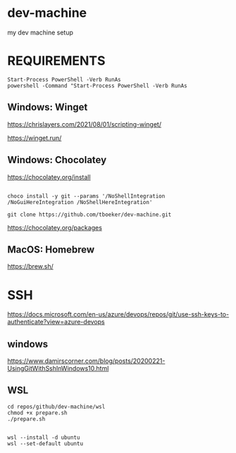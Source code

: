 # dev-machine

my dev machine setup

# REQUIREMENTS

```
Start-Process PowerShell -Verb RunAs
powershell -Command "Start-Process PowerShell -Verb RunAs
```

## Windows: Winget

https://chrislayers.com/2021/08/01/scripting-winget/

https://winget.run/

## Windows: Chocolatey

https://chocolatey.org/install

```

choco install -y git --params '/NoShellIntegration /NoGuiHereIntegration /NoShellHereIntegration'

git clone https://github.com/tboeker/dev-machine.git

```

https://chocolatey.org/packages

## MacOS: Homebrew

https://brew.sh/


# SSH

https://docs.microsoft.com/en-us/azure/devops/repos/git/use-ssh-keys-to-authenticate?view=azure-devops

## windows 

https://www.damirscorner.com/blog/posts/20200221-UsingGitWithSshInWindows10.html

## WSL

```
cd repos/github/dev-machine/wsl
chmod +x prepare.sh
./prepare.sh


wsl --install -d ubuntu
wsl --set-default ubuntu

```



